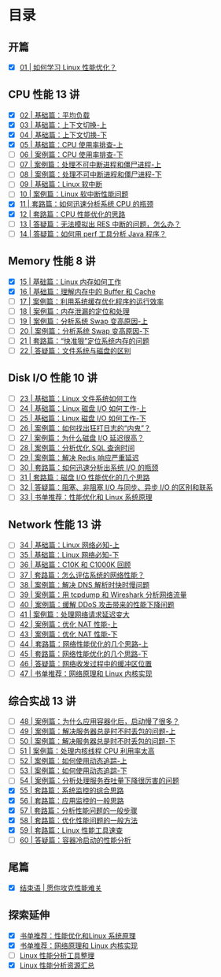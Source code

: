 # 目录

## 开篇

- [x] [01 | 如何学习 Linux 性能优化？](performance_tuning/how_to/01_overview.md)

## CPU 性能 13 讲

- [x] [02 | 基础篇：平均负载](performance_tuning/cpu/02_basic.md)
- [x] [03 | 基础篇：上下文切换-上](performance_tuning/cpu/03_basic.md)
- [x] [04 | 基础篇：上下文切换-下](performance_tuning/cpu/04_basic.md)
- [x] [05 | 基础篇：CPU 使用率排查-上](performance_tuning/cpu/05_basic.md)
- [ ] [06 | 案例篇：CPU 使用率排查-下](performance_tuning/cpu/06_case.md)
- [ ] [07 | 案例篇：处理不可中断进程和僵尸进程-上](performance_tuning/cpu/07_case.md)
- [ ] [08 | 案例篇：处理不可中断进程和僵尸进程-下](performance_tuning/cpu/08_case.md)
- [ ] [09 | 基础篇：Linux 软中断](performance_tuning/cpu/09_basic.md)
- [ ] [10 | 案例篇：Linux 软中断性能问题](performance_tuning/cpu/10_case.md)
- [x] [11 | 套路篇：如何迅速分析系统 CPU 的瓶颈](performance_tuning/cpu/11_routine.md)
- [x] [12 | 套路篇：CPU 性能优化的思路](performance_tuning/cpu/12_routine.md)
- [ ] [13 | 答疑篇：无法模拟出 RES 中断的问题，怎么办？](performance_tuning/cpu/13_QA.md)
- [ ] [14 | 答疑篇：如何用 perf 工具分析 Java 程序？](performance_tuning/cpu/14_QA.md)

## Memory 性能 8 讲

- [x] [15 | 基础篇：Linux 内存如何工作](performance_tuning/memory/15_basic.md)
- [x] [16 | 基础篇：理解内存中的 Buffer 和 Cache](performance_tuning/memory/16_basic.md)
- [ ] [17 | 案例篇：利用系统缓存优化程序的运行效率](performance_tuning/memory/17_case.md)
- [ ] [18 | 案例篇：内存泄漏的定位和处理](performance_tuning/memory/18_case.md)
- [ ] [19 | 案例篇：分析系统 Swap 变高原因-上](performance_tuning/memory/19_case.md)
- [ ] [20 | 案例篇：分析系统 Swap 变高原因-下](performance_tuning/memory/20_case.md)
- [ ] [21 | 套路篇：“快准狠”定位系统内存的问题](performance_tuning/memory/21_routine.md)
- [ ] [22 | 答疑篇：文件系统与磁盘的区别](performance_tuning/memory/22_QA.md)

## Disk I/O 性能 10 讲

- [ ] [23 | 基础篇：Linux 文件系统如何工作](performance_tuning/disk_io/23_basic.md)
- [ ] [24 | 基础篇：Linux 磁盘 I/O 如何工作-上](performance_tuning/disk_io/24_basic.md)
- [ ] [25 | 基础篇：Linux 磁盘 I/O 如何工作-下](performance_tuning/disk_io/25_basic.md)
- [ ] [26 | 案例篇：如何找出狂打日志的“内鬼”？](performance_tuning/disk_io/26_case.md)
- [ ] [27 | 案例篇：为什么磁盘 I/O 延迟很高？](performance_tuning/disk_io/27_case.md)
- [ ] [28 | 案例篇：分析优化 SQL 查询时间](performance_tuning/disk_io/28_case.md)
- [ ] [29 | 案例篇：解决 Redis 响应严重延迟](performance_tuning/disk_io/29_case.md)
- [ ] [30 | 套路篇：如何迅速分析出系统 I/O 的瓶颈](performance_tuning/disk_io/30_routine.md)
- [ ] [31 | 套路篇：磁盘 I/O 性能优化的几个思路](performance_tuning/disk_io/31_routine.md)
- [ ] [32 | 答疑篇：阻塞、非阻塞 I/O 与同步、异步 I/O 的区别和联系](performance_tuning/disk_io/32_QA.md)
- [ ] [33 | 书单推荐：性能优化和 Linux 系统原理](performance_tuning/disk_io/33_explore.md)

## Network 性能 13 讲

- [ ] [34 | 基础篇：Linux 网络必知-上](performance_tuning/network/34_basic.md)
- [ ] [35 | 基础篇：Linux 网络必知-下](performance_tuning/network/35_basic.md)
- [ ] [36 | 基础篇：C10K 和 C1000K 回顾](performance_tuning/network/36_basic.md)
- [ ] [37 | 套路篇：怎么评估系统的网络性能？](performance_tuning/network/37_routine.md)
- [ ] [38 | 案例篇：解决 DNS 解析时快时慢问题](performance_tuning/network/38_case.md)
- [ ] [39 | 案例篇：用 tcpdump 和 Wireshark 分析网络流量](performance_tuning/network/39_case.md)
- [ ] [40 | 案例篇：缓解 DDoS 攻击带来的性能下降问题](performance_tuning/network/40_case.md)
- [ ] [41 | 案例篇：处理网络请求延迟变大](performance_tuning/network/41_case.md)
- [ ] [42 | 案例篇：优化 NAT 性能-上](performance_tuning/network/42_case.md)
- [ ] [43 | 案例篇：优化 NAT 性能-下](performance_tuning/network/43_case.md)
- [ ] [44 | 套路篇：网络性能优化的几个思路-上](performance_tuning/network/44_routine.md)
- [ ] [45 | 套路篇：网络性能优化的几个思路-下](performance_tuning/network/45_routine.md)
- [ ] [46 | 答疑篇：网络收发过程中的缓冲区位置](performance_tuning/network/46_QA.md)
- [ ] [47 | 书单推荐：网络原理和 Linux 内核实现](performance_tuning/network/47_explore.md)

## 综合实战 13 讲

- [ ] [48 | 案例篇：为什么应用容器化后，启动慢了很多？](performance_tuning/integrate/48_case.md)
- [ ] [49 | 案例篇：解决服务器总是时不时丢包的问题-上](performance_tuning/integrate/49_case.md)
- [ ] [50 | 案例篇：解决服务器总是时不时丢包的问题-下](performance_tuning/integrate/50_case.md)
- [ ] [51 | 案例篇：处理内核线程 CPU 利用率太高](performance_tuning/integrate/51_case.md)
- [ ] [52 | 案例篇：如何使用动态追踪-上](performance_tuning/integrate/52_case.md)
- [ ] [53 | 案例篇：如何使用动态追踪-下](performance_tuning/integrate/53_case.md)
- [ ] [54 | 案例篇：分析处理服务吞吐量下降很厉害的问题](performance_tuning/integrate/54_case.md)
- [x] [55 | 套路篇：系统监控的综合思路](performance_tuning/integrate/55_routine.md)
- [x] [56 | 套路篇：应用监控的一般思路](performance_tuning/integrate/56_routine.md)
- [x] [57 | 套路篇：分析性能问题的一般步骤](performance_tuning/integrate/57_routine.md)
- [x] [58 | 套路篇：优化性能问题的一般方法](performance_tuning/integrate/58_routine.md)
- [x] [59 | 套路篇：Linux 性能工具速查](performance_tuning/integrate/59_routine.md)
- [ ] [60 | 答疑篇：容器冷启动的性能分析](performance_tuning/integrate/60_QA.md)

## 尾篇

- [x] [结束语 | 愿你攻克性能难关](performance_tuning/how_to/61_end.md)

## 探索延伸

- [x] [书单推荐：性能优化和Linux 系统原理](performance_tuning/disk_io/33_explore.md)
- [x] [书单推荐：网络原理和 Linux 内核实现](performance_tuning/network/47_explore.md)
- [ ] [Linux 性能分析工具整理](performance_tuning/explore/tool.md)
- [x] [Linux 性能分析资源汇总](performance_tuning/explore/resource.md)
